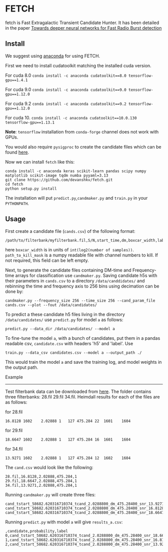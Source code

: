 # FETCH

fetch is Fast Extragalactic Transient Candidate Hunter. It has been detailed in the paper [Towards deeper neural networks for Fast Radio Burst detection](https://arxiv.org/abs/1902.06343)

Install
---

We suggest using [anaconda](https://www.continuum.io/downloads) for using FETCH.

First we need to install cudatoolkit matching the installed cuda version.

For cuda 8.0 `conda install -c anaconda cudatoolkit==8.0 tensorflow-gpu==1.4.1`

For cuda 9.0 `conda install -c anaconda cudatoolkit==9.0 tensorflow-gpu==1.12.0`

For cuda 9.2 `conda install -c anaconda cudatoolkit==9.2 tensorflow-gpu==1.12.0`

For cuda 10. `conda install -c anaconda cudatoolkit==10.0.130 tensorflow-gpu==1.13.1`

__Note__: `tensorflow` installation from `conda-forge` channel does not work with GPUs.

You would also require `pysigproc` to create the candidate files which can be found [here](https://github.com/devanshkv/pysigproc).


Now we can install `fetch` like this:

    conda install -c anaconda keras scikit-learn pandas scipy numpy matplotlib scikit-image tqdm numba pyyaml=3.13
    git clone https://github.com/devanshkv/fetch.git
    cd fetch
    python setup.py install

The installation will put `predict.py`,`candmaker.py` and `train.py` in your `PYTHONPATH`.

Usage
---
First create a candidate file (`cands.csv`) of the following format:

    /path/to/filterbank/myfilterbank.fil,S/N,start_time,dm,boxcar_width,label,path_to_kill_mask
       
here `boxcar_width` is in units of `int(log2(number of samples))`. `path_to_kill_mask` is a numpy readable file with channel numbers to kill. If not required, this field can be left empty.

Next, to generate the candidate files containing DM-time and Frequency-time arrays for classification use `candmaker.py`. Saving candidate h5s with their parameters in `cands.csv` to a directory `/data/canddidates/` and rebinning the time and frequency axis to 256 bins using decimation can be done by: 

    candmaker.py --frequency_size 256 --time_size 256 --cand_param_file cands.csv --plot --fout /data/candidates/
       
To predict a these candidate h5 files living in the directory `/data/candidates/` use `predict.py` for model `a` as follows:

    predict.py --data_dir /data/candidates/ --model a
        
To fine-tune the model `a`, with a bunch of candidates, put them in a pandas readable csv, `candidate.csv` with headers 'h5' and 'label'. Use

    train.py --data_csv candidates.csv --model a --output_path ./
        
This would train the model `a` and save the training log, and model weights in the output path.

Example
___
Test filterbank data can be downloaded from [here](http://astro.phys.wvu.edu/files/askap_frb_180417.tgz). The folder contains three filterbanks: 28.fil  29.fil  34.fil.
Heimdall results for each of the files are as follows:

for 28.fil

    16.8128	1602	2.02888	1	127	475.284	22	1601	1604
for 29.fil

    18.6647	1602	2.02888	1	127	475.284	16	1601	1604
for 34.fil

    13.9271	1602	2.02888	1	127	475.284	12	1602	1604 

The `cand.csv` would look like the following:

    28.fil,16.8128,2.02888,475.284,1
    29.fil,18.6647,2.02888,475.284,1
    34.fil,13.9271,2.02888,475.284,1
    
Running `candmaker.py` will create three files:

    cand_tstart_58682.620316710374_tcand_2.0288800_dm_475.28400_snr_13.92710.h5
    cand_tstart_58682.620316710374_tcand_2.0288800_dm_475.28400_snr_16.81280.h5
    cand_tstart_58682.620316710374_tcand_2.0288800_dm_475.28400_snr_18.66470.h5

Running `predict.py` with model `a` will give `results_a.csv`:

    ,candidate,probability,label
    0,cand_tstart_58682.620316710374_tcand_2.0288800_dm_475.28400_snr_18.66470.h5,1.0,1.0
    1,cand_tstart_58682.620316710374_tcand_2.0288800_dm_475.28400_snr_16.81280.h5,1.0,1.0
    2,cand_tstart_58682.620316710374_tcand_2.0288800_dm_475.28400_snr_13.92710.h5,1.0,1.0